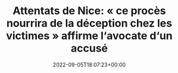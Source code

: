 ---
title: "Attentats de Nice: « ce procès nourrira de la déception chez les victimes » affirme l‘avocate d‘un accusé"
date: 2022-09-05T18:07:23+00:00
concerned:
  - margot-pugliese
press:
  title: Midi Libre
  url: https://www.midilibre.fr/2022/09/05/attentats-de-nice-ce-proces-nourrira-de-la-deception-chez-les-victimes-affirme-lavocate-dun-accuse-10523413.php
---